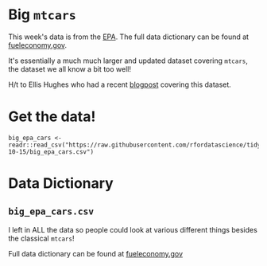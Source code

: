 # Big `mtcars`

This week's data is from the [EPA](https://openpowerlifting.org/data). The full data dictionary can be found at [fueleconomy.gov](https://www.fueleconomy.gov/feg/ws/index.shtml#fuelType1). 

It's essentially a much much larger and updated dataset covering `mtcars`, the dataset we all know a bit too well!

H/t to Ellis Hughes who had a recent [blogpost](https://thebioengineer.github.io/thebioengineer.github.io/2019/09/10/big-mtcars/) covering this dataset.


# Get the data!

```
big_epa_cars <- readr::read_csv("https://raw.githubusercontent.com/rfordatascience/tidytuesday/master/data/2019/2019-10-15/big_epa_cars.csv")
```

# Data Dictionary

## `big_epa_cars.csv`

I left in ALL the data so people could look at various different things besides the classical `mtcars`!

Full data dictionary can be found at [fueleconomy.gov](https://www.fueleconomy.gov/feg/ws/index.shtml#fuelType1)